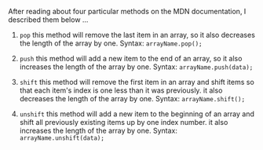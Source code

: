After reading about four particular methods on the MDN documentation, I described them below ...

   1. `pop` this method will remove the last item in an array, so it also decreases the length of the array by one. Syntax: `arrayName.pop();`

   2. `push` this method will add a new item to the end of an array, so it also increases the length of the array by one. Syntax: `arrayName.push(data);`

   3. `shift` this method will remove the first item in an array and shift items so that each item's index is one less than it was previously. it also decreases the length of the array by one. Syntax: `arrayName.shift();`

   4. `unshift` this method will add a new item to the beginning of an array and shift all previously existing items up by one index number. it also increases the length of the array by one. Syntax: `arrayName.unshift(data);`

